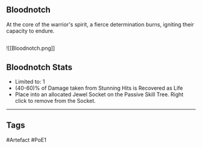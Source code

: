 ## Bloodnotch
At the core of the warrior's spirit,
a fierce determination burns,
igniting their capacity to endure.
##
![[Bloodnotch.png]]
## Bloodnotch Stats
- Limited to: 1
- (40-60)% of Damage taken from Stunning Hits is Recovered as Life
- Place into an allocated Jewel Socket on the Passive Skill Tree. Right click to remove from the Socket.


---
## Tags
#Artefact
#PoE1